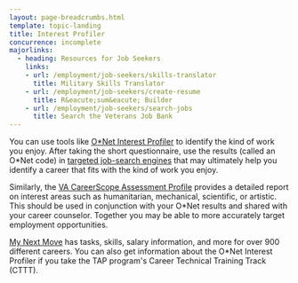 ```yaml
---
layout: page-breadcrumbs.html
template: topic-landing
title: Interest Profiler
concurrence: incomplete
majorlinks:
  - heading: Resources for Job Seekers
    links:
    - url: /employment/job-seekers/skills-translator
      title: Military Skills Translator
    - url: /employment/job-seekers/create-resume
      title: R&eacute;sum&eacute; Builder
    - url: /employment/job-seekers/search-jobs
      title: Search the Veterans Job Bank
---
```


<div class="va-introtext">

You can use tools like [O&#42;Net Interest Profiler](http://www.mynextmove.org/explore/ip) to identify the kind of work you enjoy. After taking the short questionnaire, use the results (called an O&#42;Net code) in [targeted job-search engines](http://jobcenter.usa.gov/find-a-job) that may ultimately help you identify a career that fits with the kind of work you enjoy.

</div>

Similarly, the [VA CareerScope Assessment Profile](https://va.careerscope.net/gibill) provides a detailed report on interest areas such as humanitarian, mechanical, scientific, or artistic. This should be used in conjunction with your O&#42;Net results and shared with your career counselor. Together you may be able to more accurately target employment opportunities.

[My Next Move]( https://www.mynextmove.org/) has tasks, skills, salary information, and more for over 900 different careers. You can also get information about the O*Net Interest Profiler if you take the TAP program's Career Technical Training Track (CTTT).
